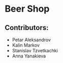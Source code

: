 # Beer Shop

## Contributors:
* Petar Aleksandrov
* Kalin Markov
* Stanislav Tzvetkachki
* Anna Yanakieva